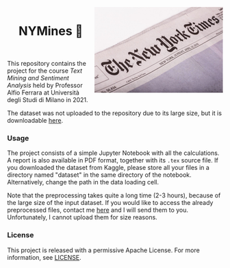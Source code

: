 <img align="right" width="300" src="https://github.com/andreasala98/NYMines/blob/main/Misc/logoimage.jpg">

 <h1 align="center">  NYMines 📰 </h1> <br>

This repository contains the project for the course _Text Mining and Sentiment Analysis_ held by Professor Alfio Ferrara at Università degli Studi di Milano in 2021.

The dataset was not uploaded to the repository due to its large size, but it is downloadable [here][1].

### Usage

The project consists of a simple Jupyter Notebook with all the calculations. A report is also available in PDF format, together with its ```.tex``` source file.
If you downloaded the dataset from Kaggle, please store all your files in a directory named "dataset" in the same directory of the notebook. Alternatively, change the path in the data loading cell.

Note that the preprocessing takes quite a long time (2-3 hours), because of the large size of the input dataset. If you would like to access the already preprocessed files, contact me [here][3] and I will send them to you. Unfortunately, I cannot upload them for size reasons.

### License

This project is released with a permissive Apache License. For more information, see [LICENSE][2].



[1]: https://www.kaggle.com/aashita/nyt-comments
[2]: https://www.github.com/andreasala98/NYMines/blob/main/LICENSE
[3]: mailto:andrea.sala13@studenti.unimi.it 
